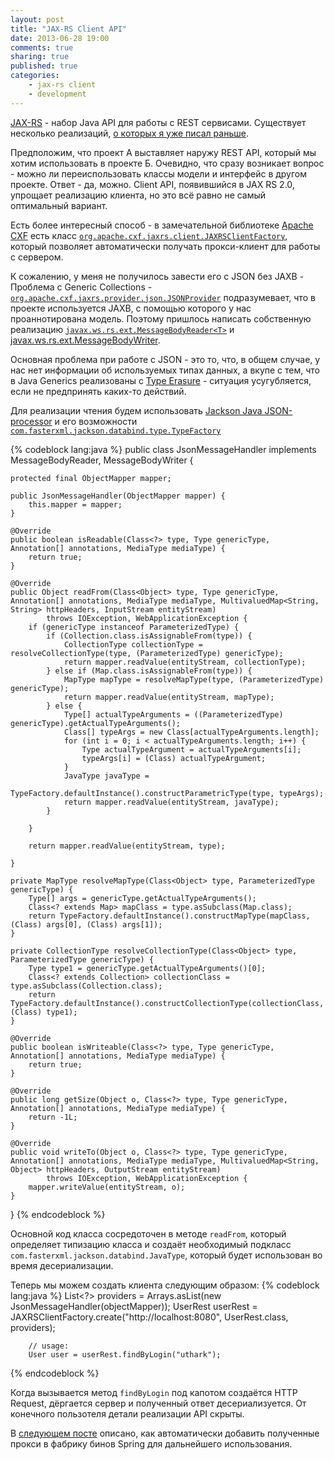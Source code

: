 ```yaml
---
layout: post
title: "JAX-RS Client API"
date: 2013-06-28 19:00
comments: true
sharing: true
published: true
categories:
    - jax-rs client
    - development
---
```


 
[JAX-RS](http://jcp.org/en/jsr/detail?id=339) - набор Java API для работы с REST сервисами. Существует несколько реализаций, [о которых я уже писал раньше](/blog/2012/02/08/java-rest/). 

Предположим, что проект А выставляет наружу REST API, который мы хотим использовать в проекте Б. Очевидно, что сразу возникает вопрос - можно ли переиспользовать классы модели и интерфейс в другом проекте. Ответ - да, можно. Client API, появившийся в JAX RS 2.0, упрощает реализацию клиента, но это всё равно не самый оптимальный вариант. 

Есть более интересный способ - в замечательной библиотеке [Apache CXF](http://cxf.apache.org/) есть класс [`org.apache.cxf.jaxrs.client.JAXRSClientFactory`](http://cxf.apache.org/javadoc/latest/org/apache/cxf/jaxrs/client/JAXRSClientFactory.html), который позволяет автоматически получать прокси-клиент для работы с сервером.

К сожалению, у меня не получилось завести его с JSON без JAXB - Проблема с Generic Collections - [`org.apache.cxf.jaxrs.provider.json.JSONProvider`](http://cxf.apache.org/javadoc/latest/org/apache/cxf/jaxrs/provider/json/JSONProvider.html) подразумевает, что в проекте используется JAXB, с помощью которого у нас проаннотирована модель. Поэтому пришлось написать собственную реализацию [`javax.ws.rs.ext.MessageBodyReader<T>`](http://docs.oracle.com/javaee/6/api/javax/ws/rs/ext/MessageBodyReader.html) и [javax.ws.rs.ext.MessageBodyWriter<T>](http://docs.oracle.com/javaee/6/api/javax/ws/rs/ext/MessageBodyWriter.html).

Основная проблема при работе с JSON - это то, что, в общем случае, у нас нет информации об используемых типах данных, а вкупе с тем, что в  Java Generics реализованы с [Type Erasure](http://docs.oracle.com/javase/tutorial/java/generics/erasure.html) - ситуация усугубляется, если не предпринять каких-то действий.

Для реализации чтения будем использовать [Jackson Java JSON-processor](http://jackson.codehaus.org/Home) и его возможности [`com.fasterxml.jackson.databind.type.TypeFactory`](http://fasterxml.github.io/jackson-databind/javadoc/2.2.0/com/fasterxml/jackson/databind/type/TypeFactory.html)

{% codeblock lang:java %}
public class JsonMessageHandler implements MessageBodyReader<Object>, MessageBodyWriter<Object> {

    protected final ObjectMapper mapper;

    public JsonMessageHandler(ObjectMapper mapper) {
        this.mapper = mapper;
    }

    @Override
    public boolean isReadable(Class<?> type, Type genericType, Annotation[] annotations, MediaType mediaType) {
        return true;
    }

    @Override
    public Object readFrom(Class<Object> type, Type genericType, Annotation[] annotations, MediaType mediaType, MultivaluedMap<String, String> httpHeaders, InputStream entityStream)
            throws IOException, WebApplicationException {
        if (genericType instanceof ParameterizedType) {
            if (Collection.class.isAssignableFrom(type)) {
                CollectionType collectionType = resolveCollectionType(type, (ParameterizedType) genericType);
                return mapper.readValue(entityStream, collectionType);
            } else if (Map.class.isAssignableFrom(type)) {
                MapType mapType = resolveMapType(type, (ParameterizedType) genericType);
                return mapper.readValue(entityStream, mapType);
            } else {
                Type[] actualTypeArguments = ((ParameterizedType) genericType).getActualTypeArguments();
                Class[] typeArgs = new Class[actualTypeArguments.length];
                for (int i = 0; i < actualTypeArguments.length; i++) {
                    Type actualTypeArgument = actualTypeArguments[i];
                    typeArgs[i] = (Class) actualTypeArgument;
                }
                JavaType javaType =
                        TypeFactory.defaultInstance().constructParametricType(type, typeArgs);
                return mapper.readValue(entityStream, javaType);
            }

        }

        return mapper.readValue(entityStream, type);

    }

    private MapType resolveMapType(Class<Object> type, ParameterizedType genericType) {
        Type[] args = genericType.getActualTypeArguments();
        Class<? extends Map> mapClass = type.asSubclass(Map.class);
        return TypeFactory.defaultInstance().constructMapType(mapClass, (Class) args[0], (Class) args[1]);
    }

    private CollectionType resolveCollectionType(Class<Object> type, ParameterizedType genericType) {
        Type type1 = genericType.getActualTypeArguments()[0];
        Class<? extends Collection> collectionClass = type.asSubclass(Collection.class);
        return TypeFactory.defaultInstance().constructCollectionType(collectionClass, (Class) type1);
    }

    @Override
    public boolean isWriteable(Class<?> type, Type genericType, Annotation[] annotations, MediaType mediaType) {
        return true;
    }

    @Override
    public long getSize(Object o, Class<?> type, Type genericType, Annotation[] annotations, MediaType mediaType) {
        return -1L;
    }

    @Override
    public void writeTo(Object o, Class<?> type, Type genericType, Annotation[] annotations, MediaType mediaType, MultivaluedMap<String, Object> httpHeaders, OutputStream entityStream)
            throws IOException, WebApplicationException {
        mapper.writeValue(entityStream, o);
    }
}
{% endcodeblock %}

Основной код класса сосредоточен в методе `readFrom`, который определяет типизацию класса и создаёт необходимый подкласс `com.fasterxml.jackson.databind.JavaType`, который будет использован во время десериализации.

Теперь мы можем создать клиента следующим образом:
{% codeblock lang:java %}
        List<?> providers = Arrays.asList(new JsonMessageHandler(objectMapper));
        UserRest userRest = JAXRSClientFactory.create("http://localhost:8080", UserRest.class, providers);

        // usage:
        User user = userRest.findByLogin("uthark");
{% endcodeblock %}

Когда вызывается метод `findByLogin` под капотом создаётся HTTP Request, дёргается сервер и полученный ответ десериализуется. От конечного пользотеля детали реализации API скрыты.

В [следующем посте](/blog/2013/06/28/jaxrs-spring-autowiring/) описано, как автоматически добавить полученные прокси в фабрику бинов Spring для дальнейшего использования.
